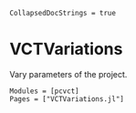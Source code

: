 ```@meta
CollapsedDocStrings = true
```

# VCTVariations

Vary parameters of the project.

```@autodocs
Modules = [pcvct]
Pages = ["VCTVariations.jl"]
```